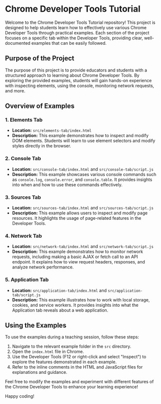 # Chrome Developer Tools Tutorial

Welcome to the Chrome Developer Tools Tutorial repository! This project is designed to help students learn how to effectively use various Chrome Developer Tools through practical examples. Each section of the project focuses on a specific tab within the Developer Tools, providing clear, well-documented examples that can be easily followed.

## Purpose of the Project

The purpose of this project is to provide educators and students with a structured approach to learning about Chrome Developer Tools. By exploring the provided examples, students will gain hands-on experience with inspecting elements, using the console, monitoring network requests, and more.

## Overview of Examples

### 1. Elements Tab
- **Location:** `src/elements-tab/index.html`
- **Description:** This example demonstrates how to inspect and modify DOM elements. Students will learn to use element selectors and modify styles directly in the browser.

### 2. Console Tab
- **Location:** `src/console-tab/index.html` and `src/console-tab/script.js`
- **Description:** This example showcases various console commands such as `console.log`, `console.error`, and `console.table`. It provides insights into when and how to use these commands effectively.

### 3. Sources Tab
- **Location:** `src/sources-tab/index.html` and `src/sources-tab/script.js`
- **Description:** This example allows users to inspect and modify page resources. It highlights the usage of page-related features in the Developer Tools.

### 4. Network Tab
- **Location:** `src/network-tab/index.html` and `src/network-tab/script.js`
- **Description:** This example demonstrates how to monitor network requests, including making a basic AJAX or fetch call to an API endpoint. It explains how to view request headers, responses, and analyze network performance.

### 5. Application Tab
- **Location:** `src/application-tab/index.html` and `src/application-tab/script.js`
- **Description:** This example illustrates how to work with local storage, cookies, and service workers. It provides insights into what the Application tab reveals about a web application.

## Using the Examples

To use the examples during a teaching session, follow these steps:

1. Navigate to the relevant example folder in the `src` directory.
2. Open the `index.html` file in Chrome.
3. Use the Developer Tools (F12 or right-click and select "Inspect") to explore the features demonstrated in each example.
4. Refer to the inline comments in the HTML and JavaScript files for explanations and guidance.

Feel free to modify the examples and experiment with different features of the Chrome Developer Tools to enhance your learning experience!

Happy coding!